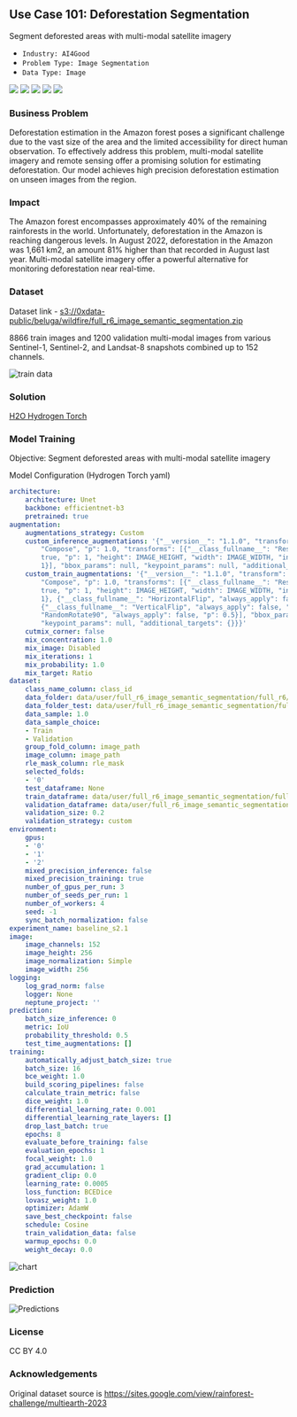 ## Use Case 101: Deforestation Segmentation

Segment deforested areas with multi-modal satellite imagery

- `Industry: AI4Good`
- `Problem Type: Image Segmentation`
- `Data Type: Image`

![](https://github.com/h2oai/ht-catalog/blob/78d74498d8534193d3208f31a38cc0aa936d3f86/Assets/use-cases/deforestation_segmentation/cover.png)
![](https://github.com/h2oai/ht-catalog/blob/78d74498d8534193d3208f31a38cc0aa936d3f86/Assets/use-cases/deforestation_segmentation/cover.jpg)
![](https://github.com/h2oai/ht-catalog/blob/78d74498d8534193d3208f31a38cc0aa936d3f86/Assets/use-cases/deforestation_segmentation/cover.jpeg)
![](https://github.com/h2oai/ht-catalog/blob/78d74498d8534193d3208f31a38cc0aa936d3f86/Assets/use-cases/deforestation_segmentation/cover.webp)
![](https://github.com/h2oai/ht-catalog/blob/78d74498d8534193d3208f31a38cc0aa936d3f86/Assets/use-cases/deforestation_segmentation/cover)

### Business Problem 

Deforestation estimation in the Amazon forest poses a significant challenge due to the vast size of the area and the limited accessibility for direct human observation. To effectively address this problem, multi-modal satellite imagery and remote sensing offer a promising solution for estimating deforestation. Our model achieves high precision deforestation estimation on unseen images from the region.

### Impact

The Amazon forest encompasses approximately 40% of the remaining rainforests in the world. Unfortunately, deforestation in the Amazon is reaching dangerous levels. In August 2022, deforestation in the Amazon was 1,661 km2, an amount 81% higher than that recorded in August last year. Multi-modal satellite imagery offer a powerful alternative for monitoring deforestation near real-time.

### Dataset

Dataset link - [s3://0xdata-public/beluga/wildfire/full_r6_image_semantic_segmentation.zip](https://0xdata-public.s3.amazonaws.com/beluga/wildfire/full_r6_image_semantic_segmentation.zip)

8866 train images and 1200 validation multi-modal images from various Sentinel-1, Sentinel-2, and Landsat-8 snapshots combined up to 152 channels. 

![train data](https://github.com/h2oai/ht-catalog/blob/78d74498d8534193d3208f31a38cc0aa936d3f86/Assets/use-cases/deforestation_segmentation/train%20data.png)

### Solution

[H2O Hydrogen Torch](https://docs.h2o.ai/h2o-hydrogen-torch/)

### Model Training

Objective: Segment deforested areas with multi-modal satellite imagery

Model Configuration (Hydrogen Torch yaml)

```yaml
architecture:
    architecture: Unet
    backbone: efficientnet-b3
    pretrained: true
augmentation:
    augmentations_strategy: Custom
    custom_inference_augmentations: '{"__version__": "1.1.0", "transform": {"__class_fullname__":
        "Compose", "p": 1.0, "transforms": [{"__class_fullname__": "Resize", "always_apply":
        true, "p": 1, "height": IMAGE_HEIGHT, "width": IMAGE_WIDTH, "interpolation":
        1}], "bbox_params": null, "keypoint_params": null, "additional_targets": {}}}'
    custom_train_augmentations: '{"__version__": "1.1.0", "transform": {"__class_fullname__":
        "Compose", "p": 1.0, "transforms": [{"__class_fullname__": "Resize", "always_apply":
        true, "p": 1, "height": IMAGE_HEIGHT, "width": IMAGE_WIDTH, "interpolation":
        1}, {"__class_fullname__": "HorizontalFlip", "always_apply": false, "p": 0.5},
        {"__class_fullname__": "VerticalFlip", "always_apply": false, "p": 0.5}, {"__class_fullname__":
        "RandomRotate90", "always_apply": false, "p": 0.5}], "bbox_params": null,
        "keypoint_params": null, "additional_targets": {}}}'
    cutmix_corner: false
    mix_concentration: 1.0
    mix_image: Disabled
    mix_iterations: 1
    mix_probability: 1.0
    mix_target: Ratio
dataset:
    class_name_column: class_id
    data_folder: data/user/full_r6_image_semantic_segmentation/full_r6/images/
    data_folder_test: data/user/full_r6_image_semantic_segmentation/full_r6/images/
    data_sample: 1.0
    data_sample_choice:
    - Train
    - Validation
    group_fold_column: image_path
    image_column: image_path
    rle_mask_column: rle_mask
    selected_folds:
    - '0'
    test_dataframe: None
    train_dataframe: data/user/full_r6_image_semantic_segmentation/full_r6/train_df_s2.pq
    validation_dataframe: data/user/full_r6_image_semantic_segmentation/full_r6/valid_df_s2.pq
    validation_size: 0.2
    validation_strategy: custom
environment:
    gpus:
    - '0'
    - '1'
    - '2'
    mixed_precision_inference: false
    mixed_precision_training: true
    number_of_gpus_per_run: 3
    number_of_seeds_per_run: 1
    number_of_workers: 4
    seed: -1
    sync_batch_normalization: false
experiment_name: baseline_s2.1
image:
    image_channels: 152
    image_height: 256
    image_normalization: Simple
    image_width: 256
logging:
    log_grad_norm: false
    logger: None
    neptune_project: ''
prediction:
    batch_size_inference: 0
    metric: IoU
    probability_threshold: 0.5
    test_time_augmentations: []
training:
    automatically_adjust_batch_size: true
    batch_size: 16
    bce_weight: 1.0
    build_scoring_pipelines: false
    calculate_train_metric: false
    dice_weight: 1.0
    differential_learning_rate: 0.001
    differential_learning_rate_layers: []
    drop_last_batch: true
    epochs: 8
    evaluate_before_training: false
    evaluation_epochs: 1
    focal_weight: 1.0
    grad_accumulation: 1
    gradient_clip: 0.0
    learning_rate: 0.0005
    loss_function: BCEDice
    lovasz_weight: 1.0
    optimizer: AdamW
    save_best_checkpoint: false
    schedule: Cosine
    train_validation_data: false
    warmup_epochs: 0.0
    weight_decay: 0.0
```

![chart](https://github.com/h2oai/ht-catalog/blob/78d74498d8534193d3208f31a38cc0aa936d3f86/Assets/use-cases/deforestation_segmentation/chart.png)


### Prediction

![Predictions](https://github.com/h2oai/ht-catalog/blob/78d74498d8534193d3208f31a38cc0aa936d3f86/Assets/use-cases/deforestation_segmentation/Validation%20Predictions.png)

### License

CC BY 4.0

### Acknowledgements

Original dataset source is https://sites.google.com/view/rainforest-challenge/multiearth-2023
